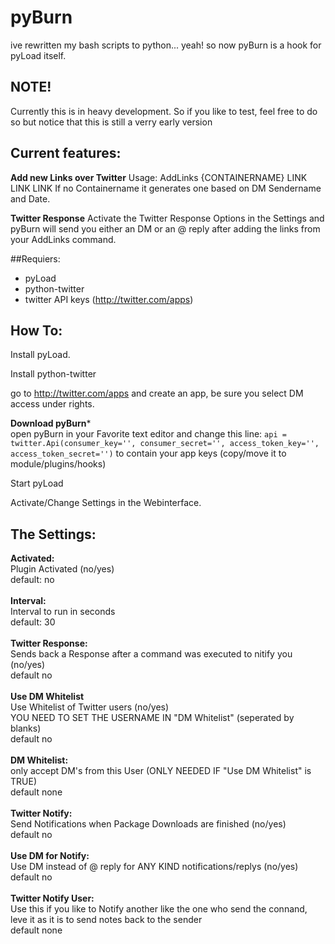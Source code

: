 # pyBurn

ive rewritten my bash scripts to python... yeah!
so now pyBurn is a hook for pyLoad itself.

## NOTE!
Currently this is in heavy development.
So if you like to test, feel free to do so but notice that this is still a verry early version 

## Current features:

**Add new Links over Twitter**
Usage: AddLinks {CONTAINERNAME} LINK LINK LINK
If no Containername it generates one based on DM Sendername and Date.

**Twitter Response**
Activate the Twitter Response Options in the Settings and pyBurn will send you either an DM or an @ reply after adding the links from your AddLinks command.


##Requiers:

* pyLoad
* python-twitter
* twitter API keys (http://twitter.com/apps)

## How To:

Install pyLoad.

Install python-twitter

go to http://twitter.com/apps and create an app, be sure you select DM access under rights.

**Download pyBurn*** <br />
open pyBurn in your Favorite text editor and change this line:
<code>api = twitter.Api(consumer_key='', consumer_secret='', access_token_key='', access_token_secret='')</code>
to contain your app keys
(copy/move it to module/plugins/hooks)

Start pyLoad

Activate/Change Settings in the Webinterface.

## The Settings:

**Activated:**<br />
Plugin Activated (no/yes) <br />
default: no<br />
<br />
**Interval:**<br />
Interval to run in seconds<br />
default: 30<br />
<br />
**Twitter Response:**<br />
Sends back a Response after a command was executed to nitify you (no/yes)<br />
default no<br />
<br />
**Use DM Whitelist**<br />
Use Whitelist of Twitter users (no/yes)<br />
YOU NEED TO SET THE USERNAME IN "DM Whitelist" (seperated by blanks)<br />
default no<br />
<br />
**DM Whitelist:**<br />
only accept DM's from this User (ONLY NEEDED IF "Use DM Whitelist" is TRUE)<br />
default none<br />
<br />
**Twitter Notify:**<br />
Send Notifications when Package Downloads are finished (no/yes)<br />
default no<br />
<br />
**Use DM for Notify:**<br />
Use DM instead of @ reply for ANY KIND notifications/replys (no/yes)<br />
default no<br />
<br />
**Twitter Notify User:**<br />
Use this if you like to Notify another like the one who send the connand, leve it as it is to send notes back to the sender<br />
default none<br />
